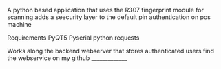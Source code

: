 A python based application that uses the R307 fingerprint module for scanning 
adds a seecurity layer to the default pin authentication on pos machine

Requirements
PyQT5
Pyserial
python requests

Works along the backend webserver that stores authenticated users 
find the webservice on my github _____________